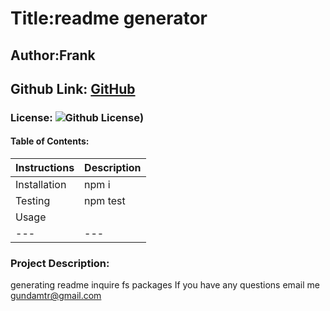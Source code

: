 
# Title:readme generator
## Author:Frank
## Github Link: [GitHub](https://github.com/gundamtr)
### License: ![Github License](https://img.shields.io/badge/license-MIT-blue.svg))
#### Table of Contents: 
Instructions | Description 
--- | ---
Installation | npm i
Testing | npm test
Usage | 
--- | ---
### Project Description:  
generating readme inquire fs packages
If you have any questions email me gundamtr@gmail.com
